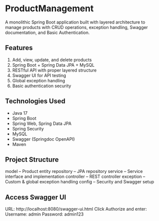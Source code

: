 # ProductManagement
A monolithic Spring Boot application built with layered architecture to manage products with CRUD operations, exception handling, Swagger documentation, and Basic Authentication.

## Features
1. Add, view, update, and delete products
2. Spring Boot + Spring Data JPA + MySQL
3. RESTful API with proper layered structure
4. Swagger UI for API testing
5. Global exception handling
6. Basic authentication security

## Technologies Used
- Java 17
- Spring Boot
- Spring Web, Spring Data JPA
- Spring Security
- MySQL
- Swagger (Springdoc OpenAPI)
- Maven

## Project Structure
model – Product entity
repository – JPA repository
service – Service interface and implementation
controller – REST controller
exception – Custom & global exception handling
config – Security and Swagger setup

## Access Swagger UI
URL: http://localhost:8080/swagger-ui.html
Click Authorize and enter:
Username: admin
Password: admin123

